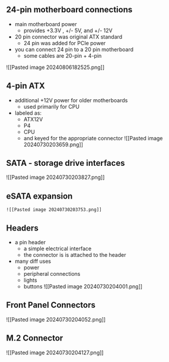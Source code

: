 ## 24-pin motherboard connections 
- main motherboard power
	- provides +3.3V , +/- 5V, and +/- 12V
- 20 pin connector was original ATX standard
	- 24 pin was added for PCIe power
- you can connect 24 pin to a 20 pin motherboard
	- some cables are 20-pin + 4-pin

![[Pasted image 20240806182525.png]]
## 4-pin ATX
- additional +12V power for older motherboards
	- used primarily for CPU
- labeled as:
	- ATX12V
	- P4
	- CPU
	- and keyed for the appropriate connector
![[Pasted image 20240730203659.png]]


## SATA - storage drive interfaces
![[Pasted image 20240730203827.png]]
## eSATA expansion
	![[Pasted image 20240730203753.png]]

## Headers
- a pin header
	- a simple electrical interface
	- the connector is is attached to the header
- many diff uses
	- power
	- peripheral connections 
	- lights
	- buttons 
![[Pasted image 20240730204001.png]]

## Front Panel Connectors
![[Pasted image 20240730204052.png]]


## M.2 Connector
![[Pasted image 20240730204127.png]]




